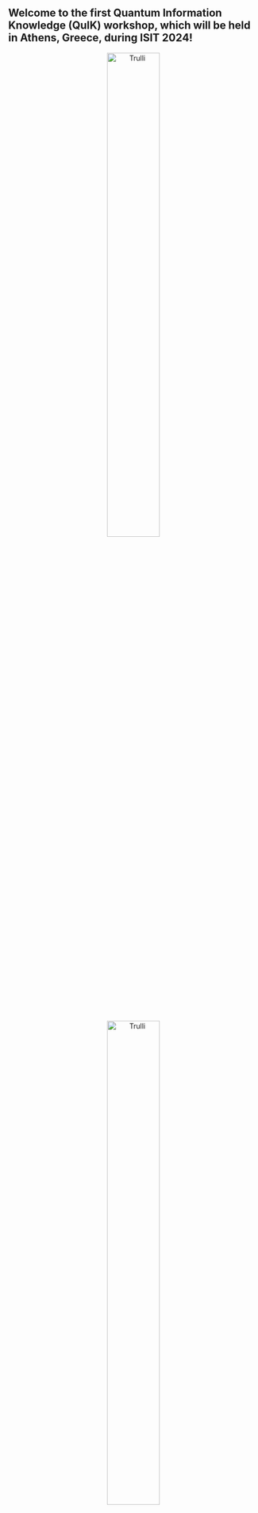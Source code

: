 

## Welcome to the first Quantum Information Knowledge (QuIK) workshop, which will be held in Athens, Greece, during ISIT 2024!

<figure>
  <div style="text-align: center;">
    <img src="assets/images/QuIK_Logo.ico" alt="Trulli" style="width:50%">
	<img src="assets/images/CQN_Logo.png" alt="Trulli" style="width:50%">
  </div>
</figure>       


<h3> 
The Quantum Information Knowledge (QuIK) workshop will be held as part of the <a href="https://2024.ieee-isit.org">IEEE International Symposium on Information Theory (ISIT) 2024</a>, the flagship conference of the <a href="https://www.itsoc.org/">IEEE Information Theory Society</a>. The long-term vision for this workshop is to establish a platform at ISIT for active discussions on problems in quantum information. The goal of this first edition of the workshop is to provide foundational knowledge in quantum error correction (QEC) for fault-tolerant quantum computing (FTQC), complement that with exciting talks by invited speakers working in this area, foster discussions on key open problems, both foundational and practical ones, and discuss some of the latest results in the field. 
</h3>

## Mailing List:
<h3>
We have created a mailing list for this workshop to send updates. To join the mailing list, <a href="mailto:list@list.arizona.edu?subject=subscribe%20isit-quik24%20firstname%20lastname&body=%20">click here</a> to auto-compose the e-mail, but replace "firstname" and "lastname" in the subject line to your first name and last name respectively (leave the message body blank). In case the link doesn't work, please send an e-mail to <a href="mailto:list@list.arizona.edu">list@list.arizona.edu</a> with an empty message body and the subject 'subscribe isit-quik24 firstname lastname' (ignore the quotes and replace placeholders with your first and last names). If you do not receive a welcome message from the list within 30 minutes, please contact us (see bottom of this page).
</h3>

## Tentative Schedule:
<h3> 
The workshop starts with a tutorial introducing fundamental concepts in QEC and FTQC, targeted at an audience with background in classical coding theory. No prior familiarity with quantum mechanics or quantum computing is assumed. The tutorial will be followed by invited talks by various well-known researchers who are pushing the boundaries of QEC and FTQC. The workshop will end with a panel discussion involving the invited speakers and a poster session based on novel research work and key open problems in FTQC.  
</h3>

<style>
table {
  border-collapse: collapse;
  width: 100%;
  margin-left: auto;
  margin-right: auto;
}

th, td {
  text-align: center;
  padding: 15px;
}

tr:nth-child(odd) {
  background-color: #000000;
}
</style>

<table style="width:80%">
  <tr style="background-color: #F28C28">
    <th>Time</th>
    <th>Event</th>
  </tr>
  <tr>
    <td> 09:00 - 10:00</td>
    <td>Tutorial on Quantum Error Correction and Fault-Tolerance</td>
  </tr>
  <tr>
    <td>10:00 - 10:50</td>
    <td>Keynote Talk</td>
  </tr>
  <tr style="background-color: #F28C28">
    <td>10:50 - 11:00</td>
    <td>Break</td>
  </tr>
  <tr>
    <td>11:00 - 11:25</td>
    <td>Invited Talk 1</td>
  </tr>
  <tr>
    <td>11:25 - 11:50</td>
    <td>Invited Talk 2</td>
  </tr>
  <tr>
    <td>11:50 - 12:15</td>
    <td>Invited Talk 3</td>
  </tr>
  <tr style="background-color: #F28C28">
    <td>12:15 - 13:15</td>
    <td>Lunch Break</td>
  </tr>
  <tr>
    <td>13:15 - 13:40</td>
    <td>Invited Talk 4</td>
  </tr>
  <tr>
    <td>13:40 - 14:05</td>
    <td>Invited Talk 5</td>
  </tr>
  <tr style="background-color: #F28C28">
    <td>14:05 - 14:10</td>
    <td>Break</td>
  </tr>
  <tr>
    <td>14:10 - 14:35</td>
    <td>Invited Talk 6</td>
  </tr>
  <tr>
    <td>14:35 - 15:00</td>
    <td>Invited Talk 7</td>
  </tr>
  <tr style="background-color: #F28C28">
    <td>15:00 - 15:15</td>
    <td>Snack Break</td>
  </tr>
    <tr>
    <td>15:15 - 16:00</td>
    <td>Panel Discussion</td>
  </tr>
  <tr>
    <td>16:00 - 17:00</td>
    <td>Poster Session</td>
  </tr>
</table>

## Topics of the Workshop:
<h3>
The tutorial, presentations, and discussions in this workshop would cover a broad range of research topics in FTQC, including but not limited to the following: <br>
<br>
  <ul>
	<li>Quantum error correction codes for quantum computing</li>
	<li>Qubit/qudit decoding techniques and their implementation</li>
	<li>FTQC approaches, e.g., Measurement Based Quantum Computing (MBQC), Foliated codes, Floquet codes</li>
	<li>FT logical gates and logical operator measurements</li>
	<li>FTQC architectures</li>
	<li>Bosonic codes and their decoding techniques</li>
	<li>Fault-tolerance for specific algorithms, including overhead estimates, scaling laws of logical error rates, etc.</li>
  </ul>
</h3>
<!-- end of the list -->

## Workshop date:
<h3> 
Full-day workshop (in-person) on July 7, 2024 (Sunday)
</h3>

## Invited Speakers List:
<h3> 
Invited talks by fault-tolerant quantum computing experts from different backgrounds such as physics, mathematics, electrical engineering, computer science, etc., are planned to cater different perspectives of this interdisciplinary field to the audience. The most updated invited speaker list is below: <br>
<br>
  <ul>
	<li>Liang Jiang, University of Chicago, Chicago, USA (Keynote)</li>
  <li>Shayan Srinivasa Garani, Indian Institute of Science, Bangalore, India</li>
	<li>Valentin Savin, Université Grenoble Alpes, CEA-Léti, Grenoble, France</li>
	<li>Nithin Raveendran, University of Arizona, Tucson, USA </li>
	<li>Anirudh Krishna, IBM Quantum, Yorktown Heights, USA </li>
	<li>Priya J. Nadkarni, Xanadu Quantum Technologies, Toronto, Canada</li>
	<li>Gretchen Matthews, Virginia Tech, Blacksburg, USA</li>
  <li>Armanda O. Quintavalle, Freie Universität Berlin, Germany</li>
  </ul>
</h3> 

## Call for Papers:
<h3> 
We invite interested authors to submit their previously unpublished work in the area of QEC/FTQC, including but not limited to the topics listed above. The paper should be tailored to an audience comprising engineers, mathematicians, and other researchers who are experts in classical coding and information theory. The accessibility of the paper to classical coding and information theorists would be a key criterion for acceptance of the paper. However, the results must necessarily address important questions in QEC/FTQC. <font color="#F28C28"> Take a quantum leap by submitting your paper on March 3rd, 2024 (11:59 PM anywhere in the world)! </font>
</h3>

<h4 style="color:#F28C28"> Paper Submission Details: </h4>
<h4> 
Submit your papers via <a href="https://openreview.net/group?id=IEEE.org/ISIT/2024/Workshop/QuIK">OpenReview</a>. In the field called <font color="#F28C28">"TL;DR"</font>, specify if it is a paper or poster submission. All papers must be formatted as per the requirements of a standard ISIT paper. Note the OpenReview moderation policy: <br>
<br>
  <ul>
    <li>New profiles created <font color="#F28C28">without an institutional email</font> will go through a moderation process that can take <font color="#F28C28">up to two weeks</font> </li>
	<li>New profiles created <font color="#F28C28">with an institutional email</font> will be activated <font color="#F28C28">automatically</font> </li>
  </ul>
  
Please click <a href="https://2024.ieee-isit.org/information-authors-0">here</a> for the website containing the information for authors such as paper format, template and example. Each paper will go through a rigorous review process. An author of an accepted paper must register and present a poster based on the paper at the workshop. The requirements of the poster will be communicated with the acceptance notification for the paper. Only the accepted papers that are presented as posters will be published on IEEE Xplore. Please note that these papers are not eligible for the Jack Keil Wolf ISIT Student Paper Award. 
</h4>

## Call for Posters:
<h3> 
We invite the submission of posters primarily concerning major challenges or open problems broadly in QEC for FTQC, including but not limited to the topics listed above for the workshop. The main goal of the poster session at this QuIK workshop is to foster stimulating discussions on this topic in the hope of achieving new collaborations between the attendees. Given this goal, the posters must be designed to interface well with classical information and coding theorists who are interested in learning about these challenges. We highly recommend submitting posters that clearly describe a challenge that can be quickly communicated in a short conversation with an attendee. It is better to refrain from discussing problems that are too deep, technically or otherwise, to understand in a short span of time. The review process for the posters will make this a key criterion for acceptance.<br>
<br>
Each poster will go through a rigorous review process. An author of an accepted poster must register and present it at the workshop. The accepted posters will not be published on IEEE Xplore. But we encourage the presenters to provide us with the digital versions of their posters so that they can be shared with the workshop attendees for later viewing.
</h3>

<h4 style="color:#F28C28"> Poster Submission Details: </h4>
<h4> 
Submit your posters via <a href="https://openreview.net/group?id=IEEE.org/ISIT/2024/Workshop/QuIK">OpenReview</a>. In the field called <font color="#F28C28">"TL;DR"</font>, specify if it is a paper or poster submission. Note the OpenReview moderation policy: <br>
<br>
  <ul>
    <li>New profiles created <font color="#F28C28">without an institutional email</font> will go through a moderation process that can take <font color="#F28C28">up to two weeks</font> </li>
	<li>New profiles created <font color="#F28C28">with an institutional email</font> will be activated <font color="#F28C28">automatically</font> </li>
  </ul>
  
To make your submission for a poster on an open problem, please write a 3-page extended abstract describing the challenge and the tentative contents of the poster. The font size must be at least 11 with reasonable margins. The page limit excludes references. This must not be a summary of a paper but an insightful description of a key problem in QEC for FTQC that is accessible to a classical information/coding theorist. The submission can be based on published work, but the poster must discuss an unsolved challenge related to that work and not just present the results of that work. In the abstract, also provide a rough sketch of how you intend to communicate the challenge in the poster format.
</h4> 

## Important Dates:
<h3>
Paper submission deadline: <font color="#F28C28"> <s>3rd March 2024</s> </font> <s>(11:59 PM anywhere in the world)</s> <br>
<br>
Poster submission deadline: <font color="#F28C28"> <s>17th March 2024</s> </font> <s>(11:59 PM anywhere in the world)</s> <br>
<br>
Acceptance notification: <font color="#F28C28"> 26th April 2024 </font> <br>
<br>
Final manuscript submission: <font color="#F28C28"> 13th May 2024 </font> <br>
<br>
Early registration deadline: <font color="#F28C28"> 13th May 2024 </font>
</h3> 

## Registration Details: 
<h3>
Please refer to the <a href="https://2024.ieee-isit.org/registration-0">ISIT 2024 website</a> for workshop registration. Some funds will be available to provide partial financial support to QEC/FTQC researchers who do not normally attend ISIT. We are excited about enabling fruitful interactions between the QEC/FTQC community and classical information/coding theorists!
</h3> 

## We look forward to seeing you at the workshop!

## QuIK'24 Organizers:
<h3>
Priya J. Nadkarni, Xanadu Quantum Technologies <br>
Narayanan Rengaswamy, University of Arizona <br>
Bane Vasić, University of Arizona
</h3>

<!--
## Frequently Asked Questions (FAQs):
<h3>
To be updated <br>
<br>
-->
<h3>
Questions? <a href="mailto:narayananr@arizona.edu?cc=priya@xanadu.ai; vasic@ece.arizona.edu&subject=QuIK%202024">E-mail Narayanan Rengaswamy with Cc to Priya Nadkarni and Bane Vasić</a>
</h3> 

<h4 style="text-align:center"> Webpage last updated: April 26, 2024 </h4>

